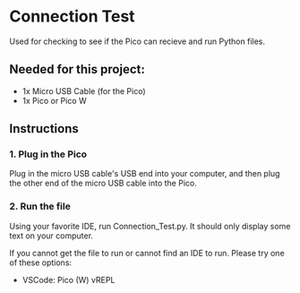 # Connection Test
Used for checking to see if the Pico can recieve and run Python files. 

## Needed for this project:
* 1x Micro USB Cable (for the Pico)
* 1x Pico or Pico W

## Instructions

### 1. Plug in the Pico
Plug in the micro USB cable's USB end into your computer, and then plug the other end of the micro USB cable into the Pico.

### 2. Run the file
Using your favorite IDE, run Connection_Test.py. It should only display some text on your computer.

If you cannot get the file to run or cannot find an IDE to run. Please try one of these options:
- VSCode: Pico (W) vREPL